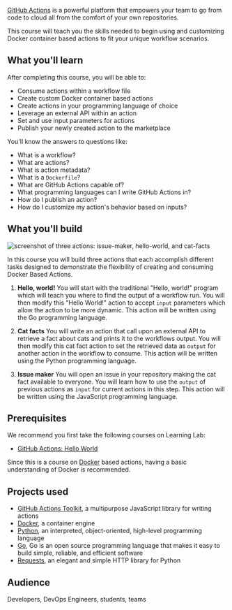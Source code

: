 [GitHub Actions](https://github.com/features/actions) is a powerful platform that empowers your team to go from code to cloud all from the comfort of your own repositories.

This course will teach you the skills needed to begin using and customizing Docker container based actions to fit your unique workflow scenarios.

## What you'll learn

After completing this course, you will be able to:

- Consume actions within a workflow file
- Create custom Docker container based actions
- Create actions in your programming language of choice
- Leverage an external API within an action
- Set and use input parameters for actions
- Publish your newly created action to the marketplace

You'll know the answers to questions like:

- What is a workflow?
- What are actions?
- What is action metadata?
- What is a `Dockerfile`?
- What are GitHub Actions capable of?
- What programming languages can I write GitHub Actions in?
- How do I publish an action?
- How do I customize my action's behavior based on inputs?

## What you'll build

![screenshot of three actions: issue-maker, hello-world, and cat-facts](https://user-images.githubusercontent.com/16547949/77695797-b87f3f00-6f82-11ea-8131-9d362cfc1e4b.png)

In this course you will build three actions that each accomplish different tasks designed to demonstrate the flexibility of creating and consuming Docker Based Actions.

1. **Hello, world!** You will start with the traditional "Hello, world!" program which will teach you where to find the output of a workflow run. You will then modify this "Hello World!" action to accept `input` parameters which allow the action to be more dynamic. This action will be written using the Go programming language.

2. **Cat facts** You will write an action that call upon an external API to retrieve a fact about cats and prints it to the workflows output. You will then modify this cat fact action to set the retrieved data as `output` for another action in the workflow to consume. This action will be written using the Python programming language.

3. **Issue maker** You will open an issue in your repository making the cat fact available to everyone. You will learn how to use the `output` of previous actions as `input` for current actions in this step. This action will be written using the JavaScript programming language.

## Prerequisites

We recommend you first take the following courses on Learning Lab:
- [GitHub Actions: Hello World](https://lab.github.com/githubtraining/github-actions:-hello-world)

Since this is a course on [Docker](https://docs.docker.com/get-started/) based actions, having a basic understanding of Docker is recommended.

## Projects used

- [GitHub Actions Toolkit](https://github.com/actions/toolkit), a multipurpose JavaScript library for writing actions
- [Docker](https://www.docker.com/), a container engine
- [Python](https://www.python.org/doc/essays/blurb/), an interpreted, object-oriented, high-level programming language
- [Go](https://golang.org/), Go is an open source programming language that makes it easy to build simple, reliable, and efficient software
- [Requests](https://requests.readthedocs.io/en/master/), an elegant and simple HTTP library for Python

## Audience

Developers, DevOps Engineers, students, teams